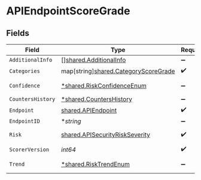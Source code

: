 # APIEndpointScoreGrade


## Fields

| Field                                                                             | Type                                                                              | Required                                                                          | Description                                                                       |
| --------------------------------------------------------------------------------- | --------------------------------------------------------------------------------- | --------------------------------------------------------------------------------- | --------------------------------------------------------------------------------- |
| `AdditionalInfo`                                                                  | [][shared.AdditionalInfo](../../models/shared/additionalinfo.md)                  | :heavy_minus_sign:                                                                | N/A                                                                               |
| `Categories`                                                                      | map[string][shared.CategoryScoreGrade](../../models/shared/categoryscoregrade.md) | :heavy_check_mark:                                                                | N/A                                                                               |
| `Confidence`                                                                      | [*shared.RiskConfidenceEnum](../../models/shared/riskconfidenceenum.md)           | :heavy_minus_sign:                                                                | An enumeration.                                                                   |
| `CountersHistory`                                                                 | [*shared.CountersHistory](../../models/shared/countershistory.md)                 | :heavy_minus_sign:                                                                | N/A                                                                               |
| `Endpoint`                                                                        | [shared.APIEndpoint](../../models/shared/apiendpoint.md)                          | :heavy_check_mark:                                                                | N/A                                                                               |
| `EndpointID`                                                                      | **string*                                                                         | :heavy_minus_sign:                                                                | N/A                                                                               |
| `Risk`                                                                            | [shared.APISecurityRiskSeverity](../../models/shared/apisecurityriskseverity.md)  | :heavy_check_mark:                                                                | An `enum`eration.                                                                 |
| `ScorerVersion`                                                                   | *int64*                                                                           | :heavy_check_mark:                                                                | N/A                                                                               |
| `Trend`                                                                           | [*shared.RiskTrendEnum](../../models/shared/risktrendenum.md)                     | :heavy_minus_sign:                                                                | An enumeration.                                                                   |